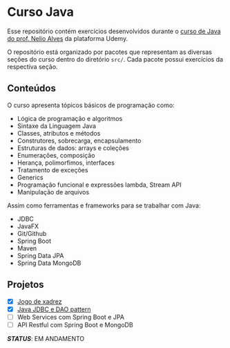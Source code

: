 # Curso Java

Esse repositório contém exercícios desenvolvidos durante o [curso de Java do prof. Nelio Alves](https://www.udemy.com/course/java-curso-completo/) da plataforma Udemy.

O repositório está organizado por pacotes que representam as diversas seções do curso dentro do diretório `src/`. Cada pacote possui exercícios da respectiva seção.

## Conteúdos
O curso apresenta tópicos básicos de programação como:

- Lógica de programação e algoritmos
- Sintaxe da Linguagem Java
- Classes, atributos e métodos
- Construtores, sobrecarga, encapsulamento
- Estruturas de dados: arrays e coleções
- Enumerações, composição
- Herança, polimorfimos, interfaces
- Tratamento de exceções
- Generics
- Programação funcional e expressões lambda, Stream API
- Manipulação de arquivos

Assim como ferramentas e frameworks para se trabalhar com Java:

- JDBC
- JavaFX
- Git/Github
- Spring Boot
- Maven
- Spring Data JPA
- Spring Data MongoDB


## Projetos
- [x] [Jogo de xadrez](https://github.com/gabrielly-freire/chess-system-java)
- [x] [Java JDBC e DAO pattern](https://github.com/gabrielly-freire/demo-dao-jdbc)
- [ ] Web Services com Spring Boot e JPA
- [ ] API Restful com Spring Boot e MongoDB

_**STATUS**_: EM ANDAMENTO 

